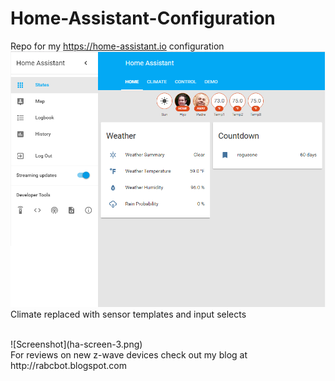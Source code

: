 # Home-Assistant-Configuration
Repo for my https://home-assistant.io configuration
<br/>
![Screenshot](ha-screen-1.png)
<br/>
Climate replaced with sensor templates and input selects

<br/>
![Screenshot](ha-screen-3.png)
<br/>
For reviews on new z-wave devices check out my blog at http://rabcbot.blogspot.com

